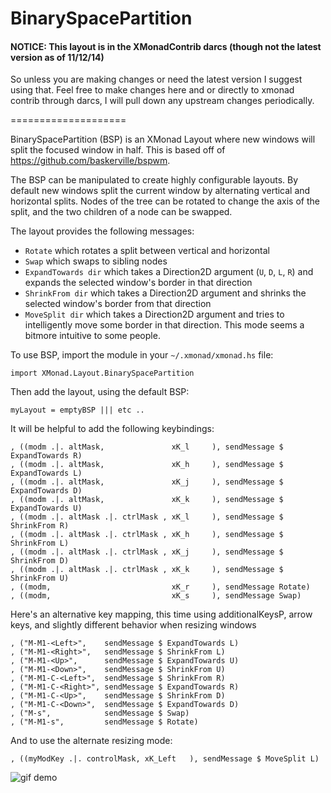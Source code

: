 BinarySpacePartition
====================

#### NOTICE: This layout is in the XMonadContrib darcs (though not the latest version as of 11/12/14)
So unless you are making changes or need the latest version I suggest using that. Feel free to make changes
here and or directly to xmonad contrib through darcs, I will pull down any upstream changes periodically. 

====================

BinarySpacePartition (BSP) is an XMonad Layout where new windows will split the focused window in half. 
This is based off of https://github.com/baskerville/bspwm.

The BSP can be manipulated to create highly configurable layouts. By default new windows split the
current window by alternating vertical and horizontal splits. Nodes of the tree can be rotated to change the
axis of the split, and the two children of a node can be swapped. 

The layout provides the following messages:

* `Rotate` which rotates a split between vertical and horizontal
* `Swap` which swaps to sibling nodes
* `ExpandTowards dir` which takes a Direction2D argument (`U`, `D`, `L`, `R`) and expands the selected window's border
in that direction
* `ShrinkFrom dir` which takes a Direction2D argument and shrinks the selected window's border from that direction
* `MoveSplit dir` which takes a Direction2D argument and tries to intelligently move some border in that direction. 
This mode seems a bitmore intuitive to some people.

To use BSP, import the module in your `~/.xmonad/xmonad.hs` file:

```
import XMonad.Layout.BinarySpacePartition
```

Then add the layout, using the default BSP:

``` 
myLayout = emptyBSP ||| etc ..
```

It will be helpful to add the following keybindings:

```
, ((modm .|. altMask,               xK_l     ), sendMessage $ ExpandTowards R)
, ((modm .|. altMask,               xK_h     ), sendMessage $ ExpandTowards L)
, ((modm .|. altMask,               xK_j     ), sendMessage $ ExpandTowards D)
, ((modm .|. altMask,               xK_k     ), sendMessage $ ExpandTowards U)
, ((modm .|. altMask .|. ctrlMask , xK_l     ), sendMessage $ ShrinkFrom R)
, ((modm .|. altMask .|. ctrlMask , xK_h     ), sendMessage $ ShrinkFrom L)
, ((modm .|. altMask .|. ctrlMask , xK_j     ), sendMessage $ ShrinkFrom D)
, ((modm .|. altMask .|. ctrlMask , xK_k     ), sendMessage $ ShrinkFrom U)
, ((modm,                           xK_r     ), sendMessage Rotate)
, ((modm,                           xK_s     ), sendMessage Swap)
```

Here's an alternative key mapping, this time using additionalKeysP,
arrow keys, and slightly different behavior when resizing windows

```
, ("M-M1-<Left>",    sendMessage $ ExpandTowards L)
, ("M-M1-<Right>",   sendMessage $ ShrinkFrom L)
, ("M-M1-<Up>",      sendMessage $ ExpandTowards U)
, ("M-M1-<Down>",    sendMessage $ ShrinkFrom U)
, ("M-M1-C-<Left>",  sendMessage $ ShrinkFrom R)
, ("M-M1-C-<Right>", sendMessage $ ExpandTowards R)
, ("M-M1-C-<Up>",    sendMessage $ ShrinkFrom D)
, ("M-M1-C-<Down>",  sendMessage $ ExpandTowards D)
, ("M-s",            sendMessage $ Swap)
, ("M-M1-s",         sendMessage $ Rotate)
```

And to use the alternate resizing mode:

```
, ((myModKey .|. controlMask, xK_Left   ), sendMessage $ MoveSplit L)
```
![gif demo](http://i.imgur.com/6VpHKAU.gif)
